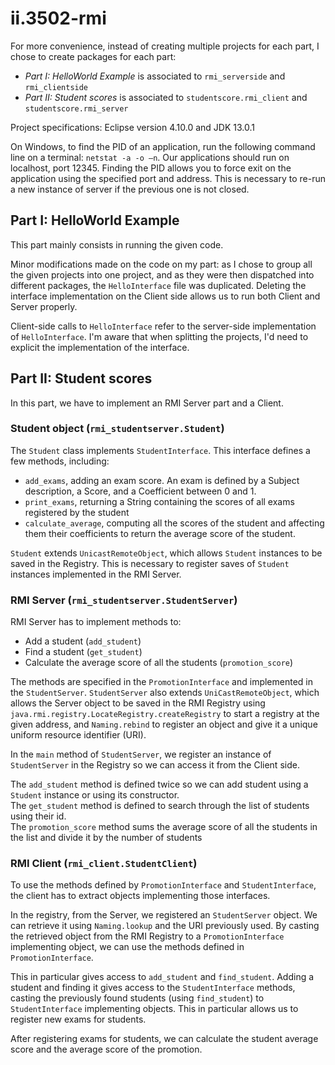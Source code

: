 # ii.3502-rmi

For more convenience, instead of creating multiple projects for each part, I chose to create packages for each part:
- *Part I: HelloWorld Example* is associated to `rmi_serverside` and `rmi_clientside` 
- *Part II: Student scores* is associated to `studentscore.rmi_client` and `studentscore.rmi_server`

Project specifications: Eclipse version 4.10.0 and JDK 13.0.1

On Windows, to find the PID of an application, run the following command line on a terminal: `netstat -a -o –n`. Our applications should run on localhost, port 12345. Finding the PID allows you to force exit on the application using the specified port and address. This is necessary to re-run a new instance of server if the previous one is not closed.

## Part I: HelloWorld Example
This part mainly consists in running the given code.

Minor modifications made on the code on my part: as I chose to group all the given projects into one project, and as they were then dispatched into different packages, the `HelloInterface` file was duplicated. Deleting the interface implementation on the Client side allows us to run both Client and Server properly.

Client-side calls to `HelloInterface` refer to the server-side implementation of `HelloInterface`. I'm aware that when splitting the projects, I'd need to explicit the implementation of the interface.

## Part II: Student scores
In this part, we have to implement an RMI Server part and a Client.

### Student object (`rmi_studentserver.Student`)
The `Student` class implements `StudentInterface`. This interface defines a few methods, including:
- `add_exams`, adding an exam score. An exam is defined by a Subject description, a Score, and a Coefficient between 0 and 1.
- `print_exams`, returning a String containing the scores of all exams registered by the student
- `calculate_average`, computing all the scores of the student and affecting them their coefficients to return the average score of the student.

`Student` extends `UnicastRemoteObject`, which allows `Student` instances to be saved in the Registry. This is necessary to register saves of `Student` instances implemented in the RMI Server.

### RMI Server (`rmi_studentserver.StudentServer`)
RMI Server has to implement methods to:
- Add a student (`add_student`)
- Find a student (`get_student`)
- Calculate the average score of all the students (`promotion_score`)

The methods are specified in the `PromotionInterface` and implemented in the `StudentServer`. `StudentServer` also extends `UniCastRemoteObject`, which allows the Server object to be saved in the RMI Registry using `java.rmi.registry.LocateRegistry.createRegistry` to start a registry at the given address, and `Naming.rebind` to register an object and give it a unique uniform resource identifier (URI).

In the `main` method of `StudentServer`, we register an instance of `StudentServer` in the Registry so we can access it from the Client side.

The `add_student` method is defined twice so we can add student using a `Student` instance or using its constructor.  
The `get_student` method is defined to search through the list of students using their id.  
The `promotion_score` method sums the average score of all the students in the list and divide it by the number of students

### RMI Client (`rmi_client.StudentClient`)
To use the methods defined by `PromotionInterface` and `StudentInterface`, the client has to extract objects implementing those interfaces.

In the registry, from the Server, we registered an `StudentServer` object. We can retrieve it using `Naming.lookup` and the URI previously used. By casting the retrieved object from the RMI Registry to a `PromotionInterface` implementing object, we can use the methods defined in `PromotionInterface`.

This in particular gives access to `add_student` and `find_student`. Adding a student and finding it gives access to the `StudentInterface` methods, casting the previously found students (using `find_student`) to `StudentInterface` implementing objects. This in particular allows us to register new exams for students.

After registering exams for students, we can calculate the student average score and the average score of the promotion.

